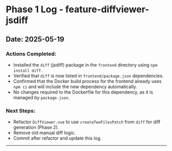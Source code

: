# Phase 1 Log - feature-diffviewer-jsdiff

## Date: 2025-05-19

### Actions Completed:
- Installed the `diff` (jsdiff) package in the `frontend` directory using `npm install diff`.
- Verified that `diff` is now listed in `frontend/package.json` dependencies.
- Confirmed that the Docker build process for the frontend already uses `npm ci` and will include the new dependency automatically.
- No changes required to the Dockerfile for this dependency, as it is managed by `package.json`.

### Next Steps:
- Refactor `DiffViewer.vue` to use `createTwoFilesPatch` from `diff` for diff generation (Phase 2).
- Remove old manual diff logic.
- Commit after refactor and update this log.

---
